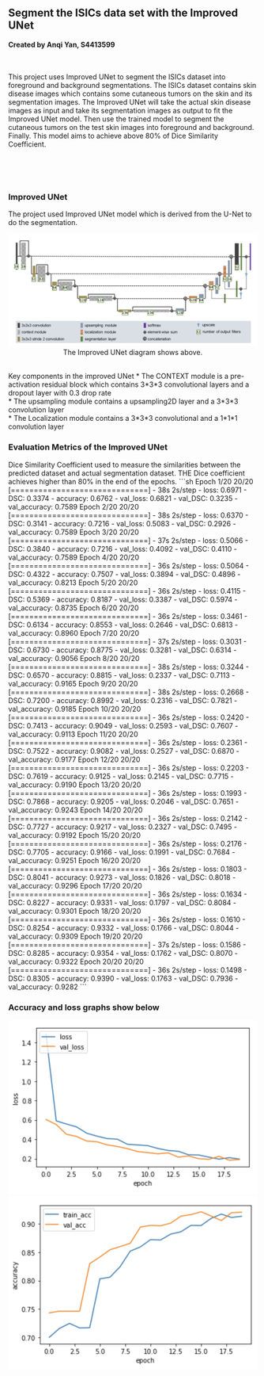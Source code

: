 <h2>
Segment the ISICs data set with the Improved UNet 
</h2>
<b>Created by Anqi Yan, S4413599</b>
<br><br><br>
<p>
This project uses Improved UNet to segment the ISICs dataset into foreground and
background segmentations. The ISICs dataset contains skin disease images which contains
some cutaneous tumors on the skin and its segmentation images. The Improved UNet will take the actual skin disease images
as input and take its segmentation images as output to fit the Improved UNet model. 
Then use the trained model to segment the cutaneous tumors on the test skin images
into foreground and background. 
Finally. This model aims to achieve above 80% of Dice Similarity Coefficient.<br><br>
</p>
<br><br>
<h3>Improved UNet</h3>
The project used Improved UNet model which is derived from the U-Net to do the segmentation.

<p align = "center">
    <img src = "./IMG_Folder/improved_unet.png" />
    The Improved UNet diagram shows above. 
</p>
<br>
Key components in the improved UNet
* The CONTEXT module is a pre-activation residual block
which contains 3*3*3 convolutional layers and a dropout layer with 
0.3 drop rate<br>
* The upsampling module contains a upsampling2D layer and a 3*3*3 convolution
layer<br>
* The Localization module contains a 3*3*3 convolutional and a 1*1*1
convolution layer<br>
<h3>
Evaluation Metrics of the Improved UNet
</h3>
Dice Similarity Coefficient used to measure the similarities between the predicted
dataset and actual segmentation dataset.
THE Dice coefficient achieves higher than 80% in the end of the epochs.
```sh
Epoch 1/20
20/20 [==============================] - 38s 2s/step - loss: 0.6971 - DSC: 0.3374 - accuracy: 0.6762 - val_loss: 0.6821 - val_DSC: 0.3235 - val_accuracy: 0.7589
Epoch 2/20
20/20 [==============================] - 38s 2s/step - loss: 0.6370 - DSC: 0.3141 - accuracy: 0.7216 - val_loss: 0.5083 - val_DSC: 0.2926 - val_accuracy: 0.7589
Epoch 3/20
20/20 [==============================] - 37s 2s/step - loss: 0.5066 - DSC: 0.3840 - accuracy: 0.7216 - val_loss: 0.4092 - val_DSC: 0.4110 - val_accuracy: 0.7589
Epoch 4/20
20/20 [==============================] - 36s 2s/step - loss: 0.5064 - DSC: 0.4322 - accuracy: 0.7507 - val_loss: 0.3894 - val_DSC: 0.4896 - val_accuracy: 0.8213
Epoch 5/20
20/20 [==============================] - 36s 2s/step - loss: 0.4115 - DSC: 0.5369 - accuracy: 0.8187 - val_loss: 0.3387 - val_DSC: 0.5974 - val_accuracy: 0.8735
Epoch 6/20
20/20 [==============================] - 36s 2s/step - loss: 0.3461 - DSC: 0.6134 - accuracy: 0.8553 - val_loss: 0.2646 - val_DSC: 0.6813 - val_accuracy: 0.8960
Epoch 7/20
20/20 [==============================] - 37s 2s/step - loss: 0.3031 - DSC: 0.6730 - accuracy: 0.8775 - val_loss: 0.3281 - val_DSC: 0.6314 - val_accuracy: 0.9056
Epoch 8/20
20/20 [==============================] - 38s 2s/step - loss: 0.3244 - DSC: 0.6570 - accuracy: 0.8815 - val_loss: 0.2337 - val_DSC: 0.7113 - val_accuracy: 0.9165
Epoch 9/20
20/20 [==============================] - 38s 2s/step - loss: 0.2668 - DSC: 0.7200 - accuracy: 0.8992 - val_loss: 0.2316 - val_DSC: 0.7821 - val_accuracy: 0.9185
Epoch 10/20
20/20 [==============================] - 36s 2s/step - loss: 0.2420 - DSC: 0.7413 - accuracy: 0.9049 - val_loss: 0.2593 - val_DSC: 0.7607 - val_accuracy: 0.9113
Epoch 11/20
20/20 [==============================] - 36s 2s/step - loss: 0.2361 - DSC: 0.7522 - accuracy: 0.9082 - val_loss: 0.2527 - val_DSC: 0.6870 - val_accuracy: 0.9177
Epoch 12/20
20/20 [==============================] - 36s 2s/step - loss: 0.2203 - DSC: 0.7619 - accuracy: 0.9125 - val_loss: 0.2145 - val_DSC: 0.7715 - val_accuracy: 0.9190
Epoch 13/20
20/20 [==============================] - 36s 2s/step - loss: 0.1993 - DSC: 0.7868 - accuracy: 0.9205 - val_loss: 0.2046 - val_DSC: 0.7651 - val_accuracy: 0.9243
Epoch 14/20
20/20 [==============================] - 36s 2s/step - loss: 0.2142 - DSC: 0.7727 - accuracy: 0.9217 - val_loss: 0.2327 - val_DSC: 0.7495 - val_accuracy: 0.9192
Epoch 15/20
20/20 [==============================] - 36s 2s/step - loss: 0.2176 - DSC: 0.7705 - accuracy: 0.9166 - val_loss: 0.1991 - val_DSC: 0.7684 - val_accuracy: 0.9251
Epoch 16/20
20/20 [==============================] - 36s 2s/step - loss: 0.1803 - DSC: 0.8041 - accuracy: 0.9273 - val_loss: 0.1826 - val_DSC: 0.8018 - val_accuracy: 0.9296
Epoch 17/20
20/20 [==============================] - 36s 2s/step - loss: 0.1634 - DSC: 0.8227 - accuracy: 0.9331 - val_loss: 0.1797 - val_DSC: 0.8084 - val_accuracy: 0.9301
Epoch 18/20
20/20 [==============================] - 36s 2s/step - loss: 0.1610 - DSC: 0.8254 - accuracy: 0.9332 - val_loss: 0.1766 - val_DSC: 0.8044 - val_accuracy: 0.9309
Epoch 19/20
20/20 [==============================] - 37s 2s/step - loss: 0.1586 - DSC: 0.8285 - accuracy: 0.9354 - val_loss: 0.1762 - val_DSC: 0.8070 - val_accuracy: 0.9322
Epoch 20/20
20/20 [==============================] - 36s 2s/step - loss: 0.1498 - DSC: 0.8305 - accuracy: 0.9390 - val_loss: 0.1763 - val_DSC: 0.7936 - val_accuracy: 0.9282
```

<br>
<h3>
Accuracy and loss graphs show below
</h3>
<p align="center"> 
	<img src="./IMG_Folder/loss_valoss.png" />
	<img src="./IMG_Folder/val_train_acc.png" />
</p>